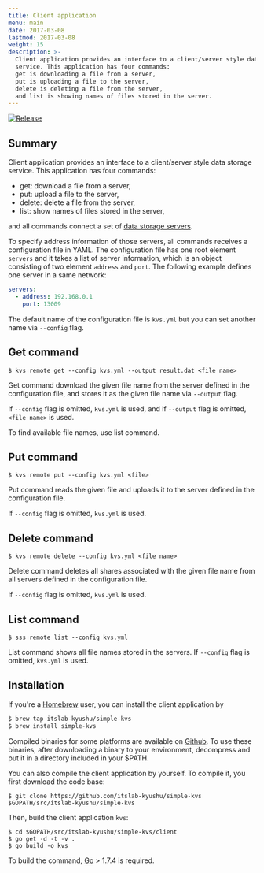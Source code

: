 ```yaml
---
title: Client application
menu: main
date: 2017-03-08
lastmod: 2017-03-08
weight: 15
description: >-
  Client application provides an interface to a client/server style data storage
  service. This application has four commands:
  get is downloading a file from a server,
  put is uploading a file to the server,
  delete is deleting a file from the server,
  and list is showing names of files stored in the server.
---
```

[![Release](https://img.shields.io/badge/release-0.1.0-brightgreen.svg)](https://github.com/itslab-kyushu/simple-kvs/releases/tag/v0.1.0)

## Summary
Client application provides an interface to a client/server style data storage
service.
This application has four commands:

* get: download a file from a server,
* put: upload a file to the server,
* delete: delete a file from the server,
* list: show names of files stored in the server,

and all commands connect a set of [data storage servers](../server).

To specify address information of those servers, all commands receives a
configuration file in YAML.
The configuration file has one root element `servers` and it takes a list of
server information, which is an object consisting of two element `address` and
`port`.
The following example defines one server in a same network:

```yaml
servers:
  - address: 192.168.0.1
    port: 13009
```

The default name of the configuration file is `kvs.yml` but you can set another
name via `--config` flag.

## Get command
```shell
$ kvs remote get --config kvs.yml --output result.dat <file name>
```

Get command download the given file name from the server
defined in the configuration file, and stores it as the given file name via
`--output` flag.

If `--config` flag is omitted, `kvs.yml` is used, and if `--output` flag is
omitted, `<file name>` is used.

To find available file names, use list command.


## Put command
```shell
$ kvs remote put --config kvs.yml <file>
```

Put command reads the given file and uploads it to the server defined in the
configuration file.

If `--config` flag is omitted, `kvs.yml` is used.

## Delete command
```shell
$ kvs remote delete --config kvs.yml <file name>
```

Delete command deletes all shares associated with the given file name from all
servers defined in the configuration file.

If `--config` flag is omitted, `kvs.yml` is used.

## List command
```shell
$ sss remote list --config kvs.yml
```

List command shows all file names stored in the servers.
If `--config` flag is omitted, `kvs.yml` is used.

## Installation
If you're a [Homebrew](http://brew.sh/) user,
you can install the client application by

```sh
$ brew tap itslab-kyushu/simple-kvs
$ brew install simple-kvs
```

Compiled binaries for some platforms are available on
[Github](https://github.com/itslab-kyushu/simple-kvs/releases).
To use these binaries, after downloading a binary to your environment, decompress and put it in a directory included in your $PATH.

You can also compile the client application by yourself.
To compile it, you first download the code base:

```shell
$ git clone https://github.com/itslab-kyushu/simple-kvs $GOPATH/src/itslab-kyushu/simple-kvs
```

Then, build the client application `kvs`:

```shell
$ cd $GOPATH/src/itslab-kyushu/simple-kvs/client
$ go get -d -t -v .
$ go build -o kvs
```

To build the command, [Go](https://golang.org/) > 1.7.4 is required.
